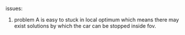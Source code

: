 issues:
1. problem A is easy to stuck in local optimum which means there may exist solutions by which the car can be stopped inside fov.
